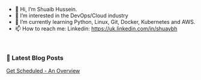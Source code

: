 - 👋 Hi, I’m Shuaib Hussein.
- 👀 I’m interested in the DevOps/Cloud industry
- 🌱 I’m currently learning Python, Linux, Git, Docker, Kubernetes and AWS.
- 📫 How to reach me: Linkedin: https://uk.linkedin.com/in/shuaybh
<br />

### 📕 Latest Blog Posts
<!-- BLOG-POST-LIST:START -->
[Get Scheduled - An Overview](https://medium.com/@shuaibh97/get-scheduled-an-overview-939a006d845b)
<!-- BLOG-POST-LIST:END -->

<br />


<!---
Shuaybh97/Shuaybh97 is a ✨ special ✨ repository because its `README.md` (this file) appears on your GitHub profile.
You can click the Preview link to take a look at your changes.
--->
